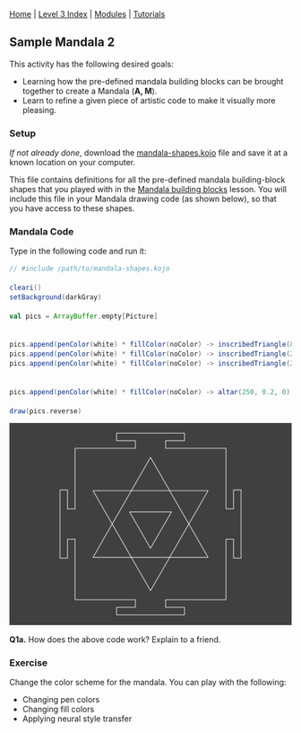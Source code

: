 <div class="nav">
  <a href="../../index.html">Home</a> | <a href="index.html">Level 3 Index</a> | <a href="/modules/modules-index.html">Modules</a> | <a href="../../tutorials-index.html">Tutorials</a>
</div>

## Sample Mandala 2

This activity has the following desired goals:
* Learning how the pre-defined mandala building blocks can be brought together to create a Mandala (**A, M**).
* Learn to refine a given piece of artistic code to make it visually more pleasing.

### Setup

*If not already done*, download the [mandala-shapes.kojo](mandala-shapes.kojo) file and save it at a known location on your computer. 

This file contains definitions for all the pre-defined mandala building-block shapes that you played with in the [Mandala building blocks](mandala-building-blocks.html) lesson. You will include this file in your Mandala drawing code (as shown below), so that you have access to these shapes.

### Mandala Code

Type in the following code and run it:


```scala
// #include /path/to/mandala-shapes.kojo

cleari()
setBackground(darkGray)

val pics = ArrayBuffer.empty[Picture]


pics.append(penColor(white) * fillColor(noColor) -> inscribedTriangle(80, 270))
pics.append(penColor(white) * fillColor(noColor) -> inscribedTriangle(220, 90))
pics.append(penColor(white) * fillColor(noColor) -> inscribedTriangle(220, 270))


pics.append(penColor(white) * fillColor(noColor) -> altar(250, 0.2, 0))

draw(pics.reverse)
```

<img src="mandala-2.png">

**Q1a.** How does the above code work? Explain to a friend.

### Exercise

Change the color scheme for the mandala. You can play with the following:
* Changing pen colors
* Changing fill colors
* Applying neural style transfer
